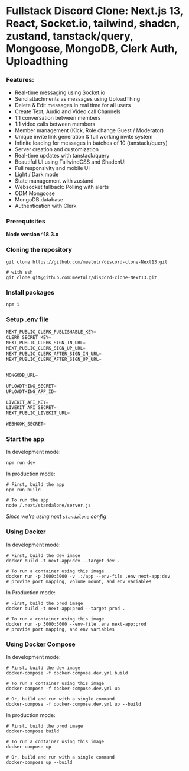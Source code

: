 # Fullstack Discord Clone: Next.js 13, React, Socket.io, tailwind, shadcn, zustand, tanstack/query, Mongoose, MongoDB, Clerk Auth, Uploadthing

### Features:

- Real-time messaging using Socket.io
- Send attachments as messages using UploadThing
- Delete & Edit messages in real time for all users
- Create Text, Audio and Video call Channels
- 1:1 conversation between members
- 1:1 video calls between members
- Member management (Kick, Role change Guest / Moderator)
- Unique invite link generation & full working invite system
- Infinite loading for messages in batches of 10 (tanstack/query)
- Server creation and customization
- Real-time updates with tanstack/query
- Beautiful UI using TailwindCSS and ShadcnUI
- Full responsivity and mobile UI
- Light / Dark mode
- State management with zustand
- Websocket fallback: Polling with alerts
- ODM Mongoose
- MongoDB database
- Authentication with Clerk


### Prerequisites

**Node version ^18.3.x**

### Cloning the repository

```shell
git clone https://github.com/meetulr/discord-clone-Next13.git

# with ssh
git clone git@github.com:meetulr/discord-clone-Next13.git
```

### Install packages

```shell
npm i
```

### Setup .env file

```js
NEXT_PUBLIC_CLERK_PUBLISHABLE_KEY=
CLERK_SECRET_KEY=
NEXT_PUBLIC_CLERK_SIGN_IN_URL=
NEXT_PUBLIC_CLERK_SIGN_UP_URL=
NEXT_PUBLIC_CLERK_AFTER_SIGN_IN_URL=
NEXT_PUBLIC_CLERK_AFTER_SIGN_UP_URL=


MONGODB_URL=

UPLOADTHING_SECRET=
UPLOADTHING_APP_ID=

LIVEKIT_API_KEY=
LIVEKIT_API_SECRET=
NEXT_PUBLIC_LIVEKIT_URL=

WEBHOOK_SECRET=
```

### Start the app

In development mode:

```shell
npm run dev
```

In production mode:

```shell
# First, build the app
npm run build

# To run the app
node /.next/standalone/server.js
```

*Since we're using next [`standalone`](https://nextjs.org/docs/app/api-reference/next-config-js/output) config*

### Using Docker

In development mode:

```shell
# First, build the dev image
docker build -t next-app:dev --target dev .

# To run a container using this image
docker run -p 3000:3000 -v .:/app --env-file .env next-app:dev
# provide port mapping, volume mount, and env variables
```

In Production mode:

```shell
# First, build the prod image
docker build -t next-app:prod --target prod .

# To run a container using this image
docker run -p 3000:3000 --env-file .env next-app:prod
# provide port mapping, and env variables
```

### Using Docker Compose

In development mode:

```shell
# First, build the dev image
docker-compose -f docker-compose.dev.yml build

# To run a container using this image
docker-compose -f docker-compose.dev.yml up

# Or, build and run with a single command
docker-compose -f docker-compose.dev.yml up --build
```

In production mode:

```shell
# First, build the prod image
docker-compose build

# To run a container using this image
docker-compose up

# Or, build and run with a single command
docker-compose up --build
```

